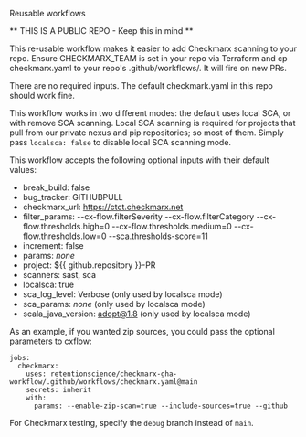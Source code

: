 Reusable workflows

** THIS IS A PUBLIC REPO - Keep this in mind **

This re-usable workflow makes it easier to add Checkmarx scanning to your repo.
Ensure CHECKMARX_TEAM is set in your repo via Terraform and cp checkmarx.yaml
to your repo's .github/workflows/.  It will fire on new PRs.

There are no required inputs. The default checkmark.yaml in this repo should work fine.

This workflow works in two different modes: the default uses local SCA, or with
remove SCA scanning. Local SCA scanning is required for projects that pull from
our private nexus and pip repositories; so most of them.  Simply pass
`localsca: false` to disable local SCA scanning mode.


This workflow accepts the following optional inputs with their default values:

  - break_build: false
  - bug_tracker: GITHUBPULL
  - checkmarx_url: https://ctct.checkmarx.net
  - filter_params: --cx-flow.filterSeverity --cx-flow.filterCategory --cx-flow.thresholds.high=0 --cx-flow.thresholds.medium=0 --cx-flow.thresholds.low=0 --sca.thresholds-score=11
  - increment: false
  - params: _none_
  - project: ${{ github.repository }}-PR
  - scanners: sast, sca
  - localsca: true
  - sca_log_level: Verbose (only used by localsca mode)
  - sca_params: _none_ (only used by localsca mode)
  - scala_java_version: adopt@1.8 (only used by localsca mode)

As an example, if you wanted zip sources, you could pass the optional parameters to cxflow:

```
jobs:
  checkmarx:
    uses: retentionscience/checkmarx-gha-workflow/.github/workflows/checkmarx.yaml@main
    secrets: inherit
    with:
      params: --enable-zip-scan=true --include-sources=true --github
```

For Checkmarx testing, specify the `debug` branch instead of `main`.
